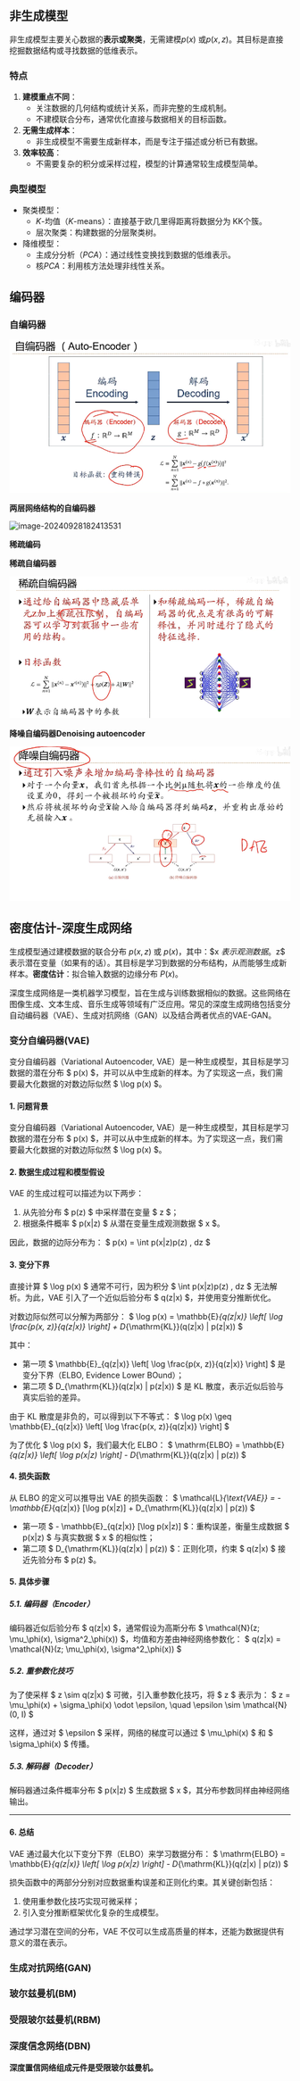 ## 非生成模型

非生成模型主要关心数据的**表示或聚类**，无需建模$p(x)$ 或$p(x,z)$。其目标是直接挖掘数据结构或寻找数据的低维表示。

### **特点**

1. **建模重点不同**：
   - 关注数据的几何结构或统计关系，而非完整的生成机制。
   - 不建模联合分布，通常优化直接与数据相关的目标函数。
2. **无需生成样本**：
   - 非生成模型不需要生成新样本，而是专注于描述或分析已有数据。
3. **效率较高**：
   - 不需要复杂的积分或采样过程，模型的计算通常较生成模型简单。

### **典型模型**

- 聚类模型：
  - $K$-均值（$K$-means）：直接基于欧几里得距离将数据分为 KK个簇。
  - 层次聚类：构建数据的分层聚类树。
- 降维模型：
  - 主成分分析（$PCA$）：通过线性变换找到数据的低维表示。
  - 核$PCA$：利用核方法处理非线性关系。

## 编码器

### 自编码器

![image-20240928182148797](../../Image/image-20240928182148797.png)

**两层网络结构的自编码器**

![image-20240928182413531](C:/Users/19409/AppData/Roaming/Typora/typora-user-images/image-20240928182413531.png)

**稀疏编码**



**稀疏自编码器**



![image-20240928182457469](../../Image/image-20240928182457469.png)

**降噪自编码器Denoising autoencoder**

![image-20240928183008994](../../Image/image-20240928183008994.png)

## 密度估计-深度生成网络

生成模型通过建模数据的联合分布 $p(x,z)$ 或 $p(x)$，其中：$x $表示观测数据。$z$ 表示潜在变量（如果有的话）。其目标是学习到数据的分布结构，从而能够生成新样本。**密度估计**：拟合输入数据的边缘分布 $P(x)$。

深度生成网络是一类机器学习模型，旨在生成与训练数据相似的数据。这些网络在图像生成、文本生成、音乐生成等领域有广泛应用。常见的深度生成网络包括变分自动编码器（VAE）、生成对抗网络（GAN）以及结合两者优点的VAE-GAN。

### 变分自编码器(VAE)

变分自编码器（Variational Autoencoder, VAE）是一种生成模型，其目标是学习数据的潜在分布 $ p(x) $，并可以从中生成新的样本。为了实现这一点，我们需要最大化数据的对数边际似然 $ \log p(x) $。

#### 1. 问题背景

变分自编码器（Variational Autoencoder, VAE）是一种生成模型，其目标是学习数据的潜在分布 $ p(x) $，并可以从中生成新的样本。为了实现这一点，我们需要最大化数据的对数边际似然 $ \log p(x) $。

#### 2. 数据生成过程和模型假设

VAE 的生成过程可以描述为以下两步：

1. 从先验分布 $ p(z) $ 中采样潜在变量 $ z $；
2. 根据条件概率 $ p(x|z) $ 从潜在变量生成观测数据 $ x $。

因此，数据的边际分布为：
$
p(x) = \int p(x|z)p(z) \, dz
$

#### 3. 变分下界

直接计算 $ \log p(x) $ 通常不可行，因为积分 $ \int p(x|z)p(z) \, dz $ 无法解析。为此，VAE 引入了一个近似后验分布 $ q(z|x) $，并使用变分推断优化。

对数边际似然可以分解为两部分：
$
\log p(x) = \mathbb{E}_{q(z|x)} \left[ \log \frac{p(x, z)}{q(z|x)} \right] + D_{\mathrm{KL}}(q(z|x) \| p(z|x))
$

其中：

- 第一项 $ \mathbb{E}_{q(z|x)} \left[ \log \frac{p(x, z)}{q(z|x)} \right] $ 是变分下界（ELBO, Evidence Lower BOund）；
- 第二项 $ D_{\mathrm{KL}}(q(z|x) \| p(z|x)) $ 是 KL 散度，表示近似后验与真实后验的差异。

由于 KL 散度是非负的，可以得到以下不等式：
$
\log p(x) \geq \mathbb{E}_{q(z|x)} \left[ \log \frac{p(x, z)}{q(z|x)} \right]
$

为了优化 $ \log p(x) $，我们最大化 ELBO：
$
\mathrm{ELBO} = \mathbb{E}_{q(z|x)} \left[ \log p(x|z) \right] - D_{\mathrm{KL}}(q(z|x) \| p(z))
$

#### 4. 损失函数

从 ELBO 的定义可以推导出 VAE 的损失函数：
$
\mathcal{L}_{\text{VAE}} = - \mathbb{E}_{q(z|x)} [\log p(x|z)] + D_{\mathrm{KL}}(q(z|x) \| p(z))
$

- 第一项 $ - \mathbb{E}_{q(z|x)} [\log p(x|z)] $：重构误差，衡量生成数据 $ p(x|z) $ 与真实数据 $ x $ 的相似性；
- 第二项 $ D_{\mathrm{KL}}(q(z|x) \| p(z)) $：正则化项，约束 $ q(z|x) $ 接近先验分布 $ p(z) $。

#### 5. 具体步骤

##### 5.1. 编码器（Encoder）

编码器近似后验分布 $ q(z|x) $，通常假设为高斯分布 $ \mathcal{N}(z; \mu_\phi(x), \sigma^2_\phi(x)) $，均值和方差由神经网络参数化：
$
q(z|x) = \mathcal{N}(z; \mu_\phi(x), \sigma^2_\phi(x))
$

##### 5.2. 重参数化技巧

为了使采样 $ z \sim q(z|x) $ 可微，引入重参数化技巧，将 $ z $ 表示为：
$
z = \mu_\phi(x) + \sigma_\phi(x) \odot \epsilon, \quad \epsilon \sim \mathcal{N}(0, I)
$

这样，通过对 $ \epsilon $ 采样，网络的梯度可以通过 $ \mu_\phi(x) $ 和 $ \sigma_\phi(x) $ 传播。

##### 5.3. 解码器（Decoder）

解码器通过条件概率分布 $ p(x|z) $ 生成数据 $ x $，其分布参数同样由神经网络输出。

---

#### 6. 总结

VAE 通过最大化以下变分下界（ELBO）来学习数据分布：
$
\mathrm{ELBO} = \mathbb{E}_{q(z|x)} \left[ \log p(x|z) \right] - D_{\mathrm{KL}}(q(z|x) \| p(z))
$

损失函数中的两部分分别对应数据重构误差和正则化约束。其关键创新包括：

1. 使用重参数化技巧实现可微采样；
2. 引入变分推断框架优化复杂的生成模型。

通过学习潜在空间的分布，VAE 不仅可以生成高质量的样本，还能为数据提供有意义的潜在表示。

### 生成对抗网络(GAN)

### 玻尔兹曼机(BM)

### 受限玻尔兹曼机(RBM)

### 深度信念网络(DBN)

**深度置信网络组成元件是受限玻尔兹曼机。**